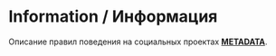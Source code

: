 # Information / Информация

Описание правил поведения на социальных проектах [**METADATA**](https://metadata.foundation/).
